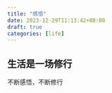 ```yaml
---
title: "感悟"
date: 2023-12-29T11:13:42+08:00
draft: true
categories: [life]
---
```


## 生活是一场修行

不断感悟，不断修行